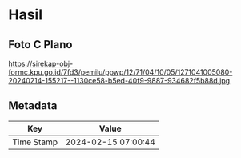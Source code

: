 # Hasil

## Foto C Plano

https://sirekap-obj-formc.kpu.go.id/7fd3/pemilu/ppwp/12/71/04/10/05/1271041005080-20240214-155217--1130ce58-b5ed-40f9-9887-934682f5b88d.jpg


## Metadata

| Key        | Value               |
| ---------- | ------------------- |
| Time Stamp | 2024-02-15 07:00:44 |



